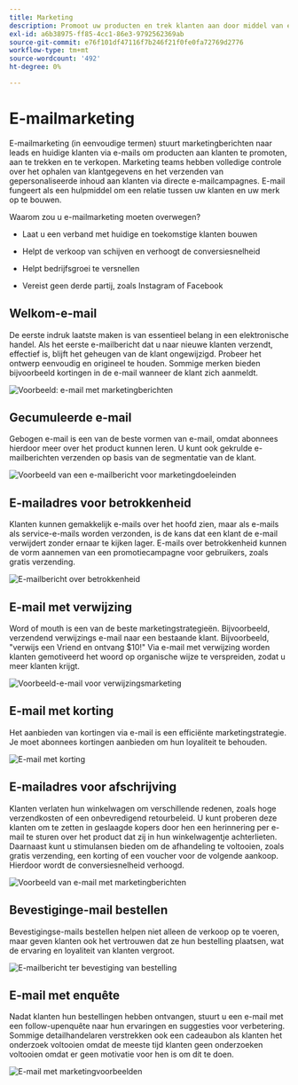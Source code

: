 ```yaml
---
title: Marketing
description: Promoot uw producten en trek klanten aan door middel van e-commerce marketingcampagnes.
exl-id: a6b38975-ff85-4cc1-86e3-9792562369ab
source-git-commit: e76f101df47116f7b246f21f0fe0fa72769d2776
workflow-type: tm+mt
source-wordcount: '492'
ht-degree: 0%

---
```


# E-mailmarketing

E-mailmarketing (in eenvoudige termen) stuurt marketingberichten naar leads en huidige klanten via e-mails om producten aan klanten te promoten, aan te trekken en te verkopen. Marketing teams hebben volledige controle over het ophalen van klantgegevens en het verzenden van gepersonaliseerde inhoud aan klanten via directe e-mailcampagnes. E-mail fungeert als een hulpmiddel om een relatie tussen uw klanten en uw merk op te bouwen.

Waarom zou u e-mailmarketing moeten overwegen?

- Laat u een verband met huidige en toekomstige klanten bouwen

- Helpt de verkoop van schijven en verhoogt de conversiesnelheid

- Helpt bedrijfsgroei te versnellen

- Vereist geen derde partij, zoals Instagram of Facebook

## Welkom-e-mail

De eerste indruk laatste maken is van essentieel belang in een elektronische handel. Als het eerste e-mailbericht dat u naar nieuwe klanten verzendt, effectief is, blijft het geheugen van de klant ongewijzigd. Probeer het ontwerp eenvoudig en origineel te houden. Sommige merken bieden bijvoorbeeld kortingen in de e-mail wanneer de klant zich aanmeldt.

![Voorbeeld: e-mail met marketingberichten](../../assets/playbooks/marketing-email-welcome.png)

## Gecumuleerde e-mail

Gebogen e-mail is een van de beste vormen van e-mail, omdat abonnees hierdoor meer over het product kunnen leren. U kunt ook gekrulde e-mailberichten verzenden op basis van de segmentatie van de klant.

![Voorbeeld van een e-mailbericht voor marketingdoeleinden](../../assets/playbooks/marketing-email-curated.png)

## E-mailadres voor betrokkenheid

Klanten kunnen gemakkelijk e-mails over het hoofd zien, maar als e-mails als service-e-mails worden verzonden, is de kans dat een klant de e-mail verwijdert zonder ernaar te kijken lager. E-mails over betrokkenheid kunnen de vorm aannemen van een promotiecampagne voor gebruikers, zoals gratis verzending.

![E-mailbericht over betrokkenheid](../../assets/playbooks/marketing-email-engagement.png)

## E-mail met verwijzing

Word of mouth is een van de beste marketingstrategieën. Bijvoorbeeld, verzendend verwijzings e-mail naar een bestaande klant. Bijvoorbeeld, &quot;verwijs een Vriend en ontvang $10!&quot; Via e-mail met verwijzing worden klanten gemotiveerd het woord op organische wijze te verspreiden, zodat u meer klanten krijgt.

![Voorbeeld-e-mail voor verwijzingsmarketing](../../assets/playbooks/marketing-email-referral.png)

## E-mail met korting

Het aanbieden van kortingen via e-mail is een efficiënte marketingstrategie. Je moet abonnees kortingen aanbieden om hun loyaliteit te behouden.

![E-mail met korting](../../assets/playbooks/marketing-email-discount.png)

## E-mailadres voor afschrijving

Klanten verlaten hun winkelwagen om verschillende redenen, zoals hoge verzendkosten of een onbevredigend retourbeleid. U kunt proberen deze klanten om te zetten in geslaagde kopers door hen een herinnering per e-mail te sturen over het product dat zij in hun winkelwagentje achterlieten. Daarnaast kunt u stimulansen bieden om de afhandeling te voltooien, zoals gratis verzending, een korting of een voucher voor de volgende aankoop. Hierdoor wordt de conversiesnelheid verhoogd.

![Voorbeeld van e-mail met marketingberichten](../../assets/playbooks/marketing-email-abandon.png)

## Bevestiginge-mail bestellen

Bevestigingse-mails bestellen helpen niet alleen de verkoop op te voeren, maar geven klanten ook het vertrouwen dat ze hun bestelling plaatsen, wat de ervaring en loyaliteit van klanten vergroot.

![E-mailbericht ter bevestiging van bestelling](../../assets/playbooks/marketing-email-order-confirmation.png)

## E-mail met enquête

Nadat klanten hun bestellingen hebben ontvangen, stuurt u een e-mail met een follow-upenquête naar hun ervaringen en suggesties voor verbetering. Sommige detailhandelaren verstrekken ook een cadeaubon als klanten het onderzoek voltooien omdat de meeste tijd klanten geen onderzoeken voltooien omdat er geen motivatie voor hen is om dit te doen.

![E-mail met marketingvoorbeelden](../../assets/playbooks/marketing-email-survey.png)
